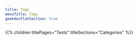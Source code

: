 ```yaml
---
title: Tags
menuTitle: Tags 
geekdocFlatSection: true
---
```


{{% children titlePages="Tests" titleSections="Categories" %}}